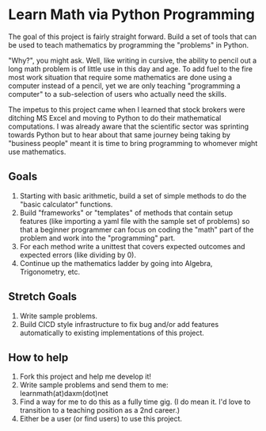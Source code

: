 # Learn Math via Python Programming
The goal of this project is fairly straight forward.  Build a set of tools that can be used to teach mathematics by
programming the "problems" in Python.

"Why?", you might ask.  Well, like writing in cursive, the ability to pencil out a long math problem is of little use
in this day and age.  To add fuel to the fire most work situation that require some mathematics are done using a computer
instead of a pencil, yet we are only teaching "programming a computer" to a sub-selection of users who actually need the
skills.

The impetus to this project came when I learned that stock brokers were ditching MS Excel and moving to Python to do their
mathematical computations.  I was already aware that the scientific sector was sprinting towards Python but to hear about
that same journey being taking by "business people" meant it is time to bring programming to whomever might use mathematics.

## Goals
1.  Starting with basic arithmetic, build a set of simple methods to do the "basic calculator" functions.
2.  Build "frameworks" or "templates" of methods that contain setup features (like importing a yaml file with the sample
set of problems) so that a beginner programmer can focus on coding the "math" part of the problem and work into the
"programming" part.
3.  For each method write a unittest that covers expected outcomes and expected errors (like dividing by 0).
4.  Continue up the mathematics ladder by going into Algebra, Trigonometry, etc.

## Stretch Goals
1.  Write sample problems.
2.  Build CICD style infrastructure to fix bug and/or add features automatically to existing implementations of this
project.

## How to help
1.  Fork this project and help me develop it!
2.  Write sample problems and send them to me:  learnmath(at)daxm(dot)net
3.  Find a way for me to do this as a fully time gig.  (I do mean it.  I'd love to transition to a teaching position as a
2nd career.)
4.  Either be a user (or find users) to use this project.
